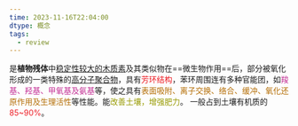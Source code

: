 ```yaml
---
time: 2023-11-16T22:04:00
dtype: 概念
tags:
  - review
---
```

是**植物残体**中<u>稳定性较大的木质素</u>及其类似物在==微生物作用==后，部分被氧化形成的一类特殊的<u>高分子聚合物</u>，具有<font color=#ed1c24>芳环结构</font>，苯环周围连有多种官能团，如<font color=#C32E94>羧基、羟基、甲氧基及氨基</font>等，使之具有<font color=#b46d04>表面吸附、离子交换、络合、缓冲、氧化还原作用及生理活性</font>等性能。能<font color=#989b03>改善土壤，增强肥力</font>。
一般占到土壤有机质的 <font color=#ed1c24>85~90%</font>。